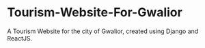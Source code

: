 # Tourism-Website-For-Gwalior
A Tourism Website for the city of Gwalior, created using Django and ReactJS.
